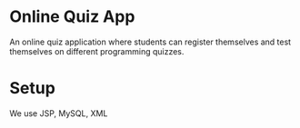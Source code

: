 # Online Quiz App
An online quiz application where students can register themselves and test themselves on different programming quizzes.

# Setup
We use JSP, MySQL, XML
